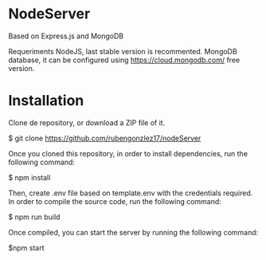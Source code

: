 # NodeServer
Based on Express.js and MongoDB

Requeriments
NodeJS, last stable version is recommented.
MongoDB database, it can be configured using https://cloud.mongodb.com/ free version.

# Installation
Clone de repository, or download a ZIP file of it.

$ git clone https://github.com/rubengonzlez17/nodeServer

Once you cloned this repository, in order to install dependencies, run the following command:

$ npm install

Then, create .env file based on template.env with the credentials required.
In order to compile the source code, run the following command:

$ npm run build

Once compiled, you can start the server by running the following command:

$npm start
